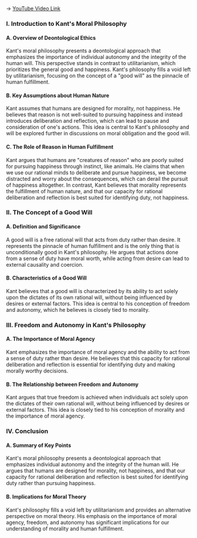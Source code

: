 -> [YouTube Video Link](https://www.youtube.com/watch?v=CRCdKlJQpQ8&list=PLdLiRaajwSXSCRO9OwI0M9kfgcsPwq4gH&index=28&pp=iAQB)

### I. Introduction to Kant's Moral Philosophy
#### A. Overview of Deontological Ethics

Kant's moral philosophy presents a deontological approach that emphasizes the importance of individual autonomy and the integrity of the human will. This perspective stands in contrast to utilitarianism, which prioritizes the general good and happiness. Kant's philosophy fills a void left by utilitarianism, focusing on the concept of a "good will" as the pinnacle of human fulfillment.

#### B. Key Assumptions about Human Nature

Kant assumes that humans are designed for morality, not happiness. He believes that reason is not well-suited to pursuing happiness and instead introduces deliberation and reflection, which can lead to pause and consideration of one's actions. This idea is central to Kant's philosophy and will be explored further in discussions on moral obligation and the good will.

#### C. The Role of Reason in Human Fulfillment

Kant argues that humans are "creatures of reason" who are poorly suited for pursuing happiness through instinct, like animals. He claims that when we use our rational minds to deliberate and pursue happiness, we become distracted and worry about the consequences, which can derail the pursuit of happiness altogether. In contrast, Kant believes that morality represents the fulfillment of human nature, and that our capacity for rational deliberation and reflection is best suited for identifying duty, not happiness.

### II. The Concept of a Good Will
#### A. Definition and Significance

A good will is a free rational will that acts from duty rather than desire. It represents the pinnacle of human fulfillment and is the only thing that is unconditionally good in Kant's philosophy. He argues that actions done from a sense of duty have moral worth, while acting from desire can lead to external causality and coercion.

#### B. Characteristics of a Good Will

Kant believes that a good will is characterized by its ability to act solely upon the dictates of its own rational will, without being influenced by desires or external factors. This idea is central to his conception of freedom and autonomy, which he believes is closely tied to morality.

### III. Freedom and Autonomy in Kant's Philosophy
#### A. The Importance of Moral Agency

Kant emphasizes the importance of moral agency and the ability to act from a sense of duty rather than desire. He believes that this capacity for rational deliberation and reflection is essential for identifying duty and making morally worthy decisions.

#### B. The Relationship between Freedom and Autonomy

Kant argues that true freedom is achieved when individuals act solely upon the dictates of their own rational will, without being influenced by desires or external factors. This idea is closely tied to his conception of morality and the importance of moral agency.

### IV. Conclusion
#### A. Summary of Key Points

Kant's moral philosophy presents a deontological approach that emphasizes individual autonomy and the integrity of the human will. He argues that humans are designed for morality, not happiness, and that our capacity for rational deliberation and reflection is best suited for identifying duty rather than pursuing happiness.

#### B. Implications for Moral Theory

Kant's philosophy fills a void left by utilitarianism and provides an alternative perspective on moral theory. His emphasis on the importance of moral agency, freedom, and autonomy has significant implications for our understanding of morality and human fulfillment.